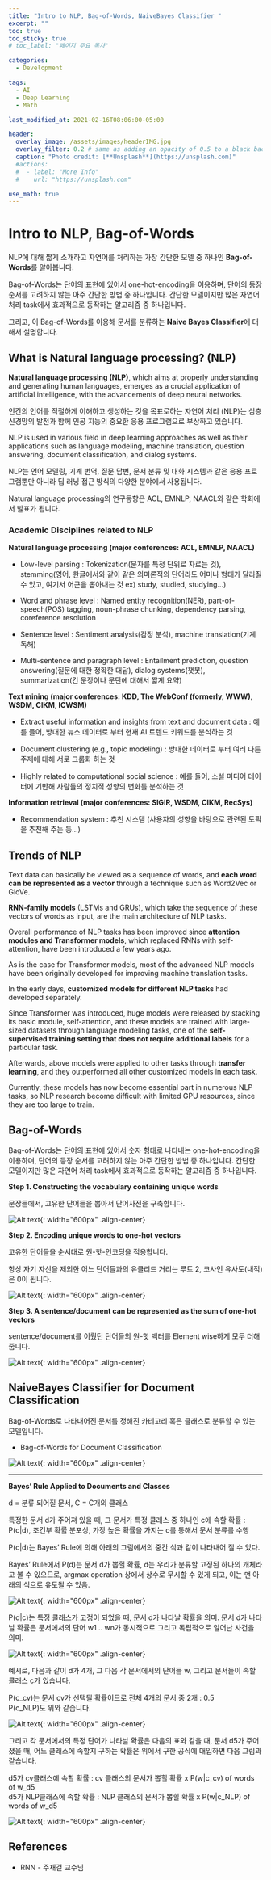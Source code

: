 ```yaml
---
title: "Intro to NLP, Bag-of-Words, NaiveBayes Classifier "
excerpt: ""
toc: true
toc_sticky: true
# toc_label: "페이지 주요 목차"

categories:
  - Development

tags:
  - AI
  - Deep Learning
  - Math

last_modified_at: 2021-02-16T08:06:00-05:00

header:
  overlay_image: /assets/images/headerIMG.jpg
  overlay_filter: 0.2 # same as adding an opacity of 0.5 to a black background
  caption: "Photo credit: [**Unsplash**](https://unsplash.com)"
  #actions:
  #  - label: "More Info"
  #    url: "https://unsplash.com"

use_math: true
---
```


# Intro to NLP, Bag-of-Words

NLP에 대해 짧게 소개하고 자연어를 처리하는 가장 간단한 모델 중 하나인 **Bag-of-Words**를 알아봅니다.

Bag-of-Words는 단어의 표현에 있어서 one-hot-encoding을 이용하며, 단어의 등장 순서를 고려하지 않는 아주 간단한 방법 중 하나입니다. 간단한 모델이지만 많은 자연어 처리 task에서 효과적으로 동작하는 알고리즘 중 하나입니다.

그리고, 이 Bag-of-Words를 이용해 문서를 분류하는 **Naive Bayes Classifier**에 대해서 설명합니다.

## What is Natural language processing? (NLP)

**Natural language processing (NLP)**, which aims at properly understanding and generating human languages, emerges as a crucial application of artificial intelligence, with the advancements of deep neural networks.

인간의 언어를 적절하게 이해하고 생성하는 것을 목표로하는 자연어 처리 (NLP)는 심층 신경망의 발전과 함께 인공 지능의 중요한 응용 프로그램으로 부상하고 있습니다.

NLP is used in various field in deep learning approaches as well as their applications such as language modeling, machine translation, question answering, document classification, and dialog systems.

NLP는 언어 모델링, 기계 번역, 질문 답변, 문서 분류 및 대화 시스템과 같은 응용 프로그램뿐만 아니라 딥 러닝 접근 방식의 다양한 분야에서 사용됩니다.

Natural language processing의 연구동향은 ACL, EMNLP, NAACL와 같은 학회에서 발표가 됩니다.

### Academic Disciplines related to NLP

**Natural language processing (major conferences: ACL, EMNLP, NAACL)**

- Low-level parsing : Tokenization(문자를 특정 단위로 자르는 것), stemming(영어, 한글에서와 같이 같은 의미론적의 단어라도 어미나 형태가 달라질 수 있고, 여기서 어근을 뽑아내는 것 ex) study, studied, studying...)

- Word and phrase level : Named entity recognition(NER), part-of-speech(POS) tagging, noun-phrase chunking, dependency parsing, coreference resolution

- Sentence level : Sentiment analysis(감정 분석), machine translation(기계 독해)

- Multi-sentence and paragraph level : Entailment prediction, question answering(질문에 대한 정확한 대답), dialog systems(챗봇), summarization(긴 문장이나 문단에 대해서 짧게 요약)

**Text mining (major conferences: KDD, The WebConf (formerly, WWW), WSDM, CIKM, ICWSM)**

- Extract useful information and insights from text and document data : 예를 들어, 방대한 뉴스 데이터로 부터 현재 AI 트렌드 키워드를 분석하는 것

- Document clustering (e.g., topic modeling) : 방대한 데이터로 부터 여러 다른 주제에 대해 서로 그룹화 하는 것

- Highly related to computational social science : 예를 들어, 소셜 미디어 데이터에 기반해 사람들의 정치적 성향의 변화를 분석하는 것

**Information retrieval (major conferences: SIGIR, WSDM, CIKM, RecSys)**

- Recommendation system : 추천 시스템 (사용자의 성향을 바탕으로 관련된 토픽을 추천해 주는 등...)

## Trends of NLP

Text data can basically be viewed as a sequence of words, and **each word can be represented as a vector** through a technique such as Word2Vec or GloVe.

**RNN-family models** (LSTMs and GRUs), which take the sequence of these vectors of words as input, are the main architecture of NLP tasks.

Overall performance of NLP tasks has been improved since **attention modules and Transformer models**, which replaced RNNs with self-attention, have been introduced a few years ago.

As is the case for Transformer models, most of the advanced NLP models have been originally developed for improving machine translation tasks.

In the early days, **customized models for different NLP tasks** had developed separately.

Since Transformer was introduced, huge models were released by stacking its basic module, self-attention, and these models are trained with large-sized datasets through language modeling tasks, one of the **self-supervised training setting that does not require additional labels** for a particular task.

Afterwards, above models were applied to other tasks through **transfer learning**, and they outperformed all other customized models in each task.

Currently, these models has now become essential part in numerous NLP tasks, so NLP
research become difficult with limited GPU resources, since they are too large to train.

## Bag-of-Words

Bag-of-Words는 단어의 표현에 있어서 숫자 형태로 나타내는 one-hot-encoding을 이용하며, 단어의 등장 순서를 고려하지 않는 아주 간단한 방법 중 하나입니다. 간단한 모델이지만 많은 자연어 처리 task에서 효과적으로 동작하는 알고리즘 중 하나입니다.

**Step 1. Constructing the vocabulary containing unique words**

문장들에서, 고유한 단어들을 뽑아서 단어사전을 구축합니다.

![Alt text](/assets/images/aitech_day16-1.png){: width="600px" .align-center}

**Step 2. Encoding unique words to one-hot vectors**

고유한 단어들을 순서대로 원-핫-인코딩을 적용합니다.

항상 자기 자신을 제외한 어느 단어들과의 유클리드 거리는 루트 2, 코사인 유사도(내적)은 0이 됩니다.

![Alt text](/assets/images/aitech_day16-2.png){: width="600px" .align-center}

**Step 3. A sentence/document can be represented as the sum of one-hot vectors**

sentence/document를 이뤘던 단어들의 원-핫 벡터를 Element wise하게 모두 더해줍니다.

![Alt text](/assets/images/aitech_day16-3.png){: width="600px" .align-center}

## NaiveBayes Classifier for Document Classification

Bag-of-Words로 나타내어진 문서를 정해진 카테고리 혹은 클래스로 분류할 수 있는 모델입니다.

- Bag-of-Words for Document Classification

![Alt text](/assets/images/aitech_day16-4.png){: width="600px" .align-center}

---

**Bayes’ Rule Applied to Documents and Classes**

d = 분류 되어질 문서, C = C개의 클래스

특정한 문서 d가 주어져 있을 때, 그 문서가 특정 클래스 중 하나인 c에 속할 확률 : P(c\|d), 조건부 확률 분포상, 가장 높은 확률을 가지는 c를 통해서 문서 분류를 수행

P(c\|d)는 Bayes’ Rule에 의해 아래의 그림에서의 중간 식과 같이 나타내어 질 수 있다.

Bayes’ Rule에서 P(d)는 문서 d가 뽑힐 확률, d는 우리가 분류할 고정된 하나의 개체라고 볼 수 있으므로, argmax operation 상에서 상수로 무시할 수 있게 되고, 이는 맨 아래의 식으로 유도될 수 있음.

![Alt text](/assets/images/aitech_day16-5.png){: width="600px" .align-center}

P(d\|c)는 특정 클래스가 고정이 되었을 때, 문서 d가 나타날 확률을 의미. 문서 d가 나타날 확률은 문서에서의 단어 w1 .. wn가 동시적으로 그리고 독립적으로 일어난 사건을 의미.

![Alt text](/assets/images/aitech_day16-6.png){: width="600px" .align-center}

예시로, 다음과 같이 d가 4개, 그 다음 각 문서에서의 단어들 w, 그리고 문서들이 속할 클래스 c가 있습니다.

P(c_cv)는 문서 cv가 선택될 확률이므로 전체 4개의 문서 중 2개 : 0.5  
P(c_NLP)도 위와 같습니다.

![Alt text](/assets/images/aitech_day16-7.png){: width="600px" .align-center}

그리고 각 문서에서의 특정 단어가 나타날 확률은 다음의 표와 같을 때, 문서 d5가 주어졌을 때, 어느 클래스에 속할지 구하는 확률은 위에서 구한 공식에 대입하면 다음 그림과 같습니다.

d5가 cv클래스에 속할 확률 : cv 클래스의 문서가 뽑힐 확률 x P(w\|c_cv) of words of w_d5  
d5가 NLP클래스에 속할 확률 : NLP 클래스의 문서가 뽑힐 확률 x P(w\|c_NLP) of words of w_d5

![Alt text](/assets/images/aitech_day16-8.png){: width="600px" .align-center}

## References

- RNN - 주재걸 교수님
